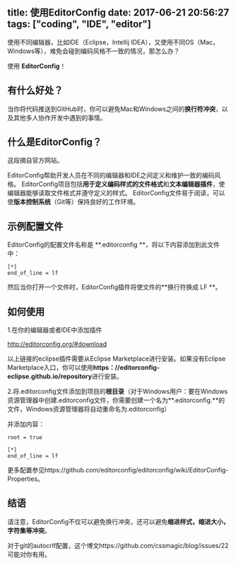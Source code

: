 title: 使用EditorConfig
date: 2017-06-21 20:56:27
tags: ["coding", "IDE", "editor"]
---

使用不同编辑器，比如IDE（Eclipse，Intellij IDEA），又使用不同OS（Mac，Windows等），难免会碰到编码风格不一致的情况，那怎么办？

使用 **EditorConfig**！

## 有什么好处？

当你将代码推送到GitHub时，你可以避免Mac和Windows之间的**换行符冲突**，以及其他多人协作开发中遇到的事情。

## 什么是EditorConfig？

这段摘自官方网站。

EditorConfig帮助开发人员在不同的编辑器和IDE之间定义和维护一致的编码风格。 EditorConfig项目包括**用于定义编码样式的文件格式**和**文本编辑器插件**，使编辑器能够读取文件格式并遵守定义的样式。 EditorConfig文件易于阅读，可以使**版本控制系统**（Git等）保持良好的工作环境。

## 示例配置文件

EditorConfig的配置文件名称是 **.editorconfig **，将以下内容添加到此文件中：

```
[*]
end_of_line = lf

```

然后当你打开一个文件时，EditorConfig插件将使文件的**换行符换成 LF **。

## 如何使用

1.在你的编辑器或者IDE中添加插件

http://editorconfig.org/#download

以上链接的eclipse插件需要从Eclipse Marketplace进行安装。如果没有Eclipse Marketplace入口，你可以使用**https：//editorconfig-eclipse.github.io/repository**进行安装。

2.将.editorconfig文件添加到项目的**根目录**（对于Windows用户：要在Windows资源管理器中创建.editorconfig文件，你需要创建一个名为**.editorconfig.**的文件，Windows资源管理器将自动重命名为.editorconfig）

并添加内容：

```
root = true

[*]
end_of_line = lf

```

更多配置参见https://github.com/editorconfig/editorconfig/wiki/EditorConfig-Properties。

## 结语

请注意，EditorConfig不仅可以避免换行冲突，还可以避免**缩进样式，缩进大小，字符集等冲突**。

对于git的autocrlf配置，这个博文https://github.com/cssmagic/blog/issues/22可能对你有用。
